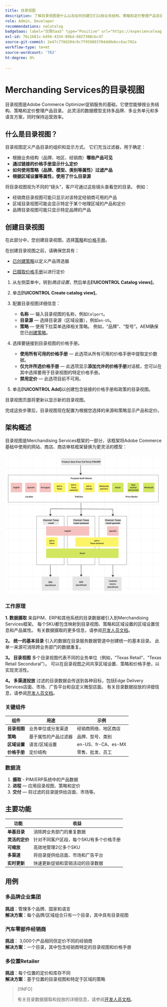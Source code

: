 ```yaml
---
title: 目录视图
description: 了解目录视图是什么以及如何创建它们以按业务结构、策略和定价整理产品目录。
role: Admin, Developer
recommendations: noCatalog
badgeSaas: label="仅限SaaS" type="Positive" url="https://experienceleague.adobe.com/zh-hans/docs/commerce/user-guides/product-solutions" tooltip="仅适用于Adobe Commerce as a Cloud Service和Adobe Commerce Optimizer项目(Adobe管理的SaaS基础架构)。"
exl-id: 76c1b81c-b456-4334-89bd-6027308cbc47
source-git-commit: 2e47c770d204c9c7f959893704dd0ebcc6ac792a
workflow-type: tm+mt
source-wordcount: '763'
ht-degree: 0%

---
```



# Merchanding Services的目录视图

目录视图是Adobe Commerce Optimizer促销服务的基础，它使您能够按业务结构、策略和定价整理产品目录。 此灵活的数据模型支持多品牌、多业务单元和多语言方案，同时保持运营效率。

## 什么是目录视图？

目录视图定义产品目录的组织和显示方式。 它们充当过滤器，用于确定：

- 根据业务结构（品牌、地区、经销商）**哪些产品可见**
- **通过链接的价格手册显示什么定价**
- **如何使用策略（品牌、模型、类别等属性）过滤产品**
- **根据区域设置等属性，使用了什么目录源**

将目录视图视为不同的“镜头”，客户可通过这些镜头查看您的目录。 例如：

- 经销商目录视图可能只显示对该特定经销商可用的产品
- 区域目录视图可能会显示特定于某个地理区域的产品和定价
- 品牌目录视图可能只显示特定品牌的产品

## 创建目录视图

在此部分中，您创建目录视图，选择[策略](policies.md)和[价格手册](pricebooks.md)。

在创建目录视图之前，请确保您具有：

- [已创建策略](policies.md)以定义产品筛选器

- [已摄取价格手册](pricebooks.md)以进行定价

1. 从左侧菜单中，转到&#x200B;_商店设置_，然后单击&#x200B;**[!UICONTROL Catalog views]**。

1. 单击&#x200B;**[!UICONTROL Create catalog view]**&#x200B;。

1. 配置目录视图详细信息：

   - **名称** — 输入目录视图的名称，例如`Celport`&#x200B;。
   - **目录源** — 选择目录源（区域设置），例如`en-US`。
   - **策略** — 使用下拉菜单选择相关策略。 例如，“品牌”、“型号”。&#x200B;AEM确保您已[创建策略](policies.md)。

1. 选择要链接到目录视图的价格手册。

   - **使用所有可用的价格手册** — 此选项从所有可用的价格手册中提取定价数据。
   - **仅允许所选价格手册** — 此选项显示&#x200B;**添加允许的价格手册**&#x200B;对话框，您可以在其中选择要用于目录视图的特定价格手册。
   - **禁用定价** — 此选项目前不可用。

1. 单击&#x200B;**[!UICONTROL Add]**&#x200B;以创建包含链接的价格手册和政策的目录视图。

目录视图页面将更新以显示新的目录视图&#x200B;。

完成这些步骤后，目录视图现在配置为根据您选择的来源和策略显示产品和定价。

## 架构概述

目录视图是Merchandising Services框架的一部分，该框架将Adobe Commerce基础中使用的网站、商店、商店审核框架替换为更灵活的模型：

![[!DNL Merchandising Services]架构](../assets/merchandising-svcs-architecture.png)

### 工作原理

**1. 数据摄取**
来自PIM、ERP和其他系统的目录数据被引入到Merchandising Services框架。 每个SKU都包含映射到目录视图、策略和区域设置的区域设置信息和产品属性。 有关数据摄取的更多信息，请参阅[开发人员文档](https://developer.adobe.com/commerce/services/optimizer/)。

**2。 统一的基本目录**
引入的数据在目录服务数据管道中创建统一的基本目录。 此单一来源可消除跨业务部门的数据重复。

**3。 目录视图**
多个目录视图代表不同的业务单位（例如，“Texas Retail”、“Texas Retail Secondural”）。 可以在目录视图之间共享区域设置、策略和价格手册，以实现灵活性。

**4。 多渠道投放**
过滤的目录数据会传送到各种目标，包括Edge Delivery Services店面、市场、广告平台和自定义微型店面。 有关目录数据投放的详细信息，请参阅[开发人员文档](https://developer.adobe.com/commerce/services/optimizer/)。

### 关键组件

| 组件 | 用途 | 示例 |
|---|---|---|
| **目录视图** | 业务单位或分发渠道 | 经销商网络、地区商店 |
| **策略** | 基于属性的产品过滤器 | 品牌、型号、类别 |
| **区域设置** | 语言/区域设置 | en-US、fr-CA、es-MX |
| **价格手册** | 定价结构 | 零售、批发、员工 |

### 数据流

1. **摄取** - PIM/ERP系统中的产品数据
2. **进程** — 应用目录视图、策略和定价
3. **交付** — 将过滤的目录提供给店面、市场等。

## 主要功能

| 功能 | 收益 |
|---|---|
| **单基目录** | 消除跨业务部门的重复数据 |
| **灵活的定价** | 针对不同客户区段，每个SKU有多个价格手册 |
| **可缩放** | 高效地管理2亿多个SKU |
| **多渠道** | 将目录提供给店面、市场和广告平台 |
| **实时更新** | 快速更新促销和营销活动的目录数据 |

## 用例

### 多品牌企业集团

**挑战**：管理多个品牌、国家和语言<br>
**解决方案**：每个品牌/区域组合只有一个目录，其中具有目录视图

### 汽车零部件经销商

**挑战**： 3,000个产品相同但定价不同的经销商<br>
**解决方案**：一个目录，其中包含经销商特定的目录视图和价格手册

### 多位置Retailer

**挑战**：每个位置的定价和库存不同<br>
**解决方案**：基于位置的目录视图和特定于区域的策略

>[!INFO]
>
>有关目录数据摄取和投放的详细信息，请参阅[开发人员文档](https://developer.adobe.com/commerce/services/optimizer/)。
